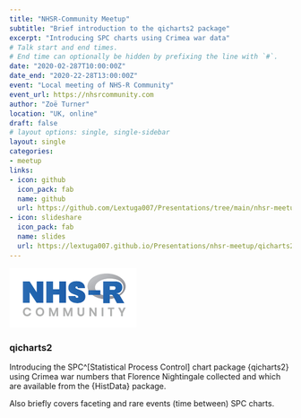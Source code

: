 ```yaml
---
title: "NHSR-Community Meetup"
subtitle: "Brief introduction to the qicharts2 package"
excerpt: "Introducing SPC charts using Crimea war data"
# Talk start and end times.
# End time can optionally be hidden by prefixing the line with `#`.
date: "2020-02-287T10:00:00Z"
date_end: "2020-22-28T13:00:00Z"
event: "Local meeting of NHS-R Community"
event_url: https://nhsrcommunity.com
author: "Zoë Turner"
location: "UK, online"
draft: false
# layout options: single, single-sidebar
layout: single
categories:
- meetup
links:
- icon: github
  icon_pack: fab
  name: github
  url: https://github.com/Lextuga007/Presentations/tree/main/nhsr-meetup
- icon: slideshare
  icon_pack: fab
  name: slides
  url: https://lextuga007.github.io/Presentations/nhsr-meetup/qicharts2.html#1
---
```


![NHS-R Community](featured.png)

### qicharts2

Introducing the SPC^[Statistical Process Control] chart package {qicharts2} using Crimea war numbers that Florence Nightingale collected and which are available from the {HistData} package.

Also briefly covers faceting and rare events (time between) SPC charts.
